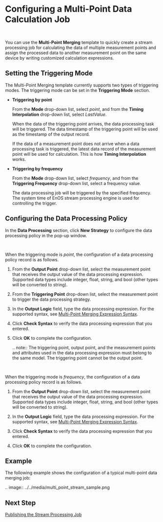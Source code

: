 # Configuring a Multi-Point Data Calculation Job

<br />

You can use the **Multi-Point Merging** template to quickly create a stream processing job for calculating the data of multiple measurement points and assign the processed data to another measurement point on the same device by writing customized calculation expressions.

## Setting the Triggering Mode

The Multi-Point Merging template currently supports two types of triggering modes. The triggering mode can be set in the **Triggering Mode** section.

- **Triggering by point**

  From the **Mode** drop-down list, select *point*, and from the **Timing Interpolation** drop-down list, select *LastValue*.

  When the data of the triggering point arrives, the data processing task will be triggered. The data timestamp of the triggering point will be used as the timestamp of the output record.

  If the data of a measurement point does not arrive when a data processing task is triggered, the latest data record of the measurement point will be used for calculation. This is how **Timing Interpolation** works.   

- **Triggering by frequency**

  From the **Mode** drop-down list, select *frequency*, and from the **Triggering Frequency** drop-down list, select a frequency value.

  The data processing job will be triggered by the specified frequency. The system time of EnOS stream processing engine is used for controlling the trigger.

## Configuring the Data Processing Policy

In the **Data Processing** section, click **New Strategy** to configure the data processing policy in the pop-up window.

<br />

When the triggering mode is *point*, the configuration of a data processing policy record is as follows.

1. From the **Output Point** drop-down list, select the measurement point that receives the output value of the data processing expression. Supported data types include integer, float, string, and bool (other types will be converted to string).

2. From the **Triggering Point** drop-down list, select the measurement point to trigger the data processing strategy.

3. In the **Output Logic** field, type the data processing expression. For the supported syntax, see [Multi-Point Merging Expression Syntax](../../reference/statement_syntax).

4. Click **Check Syntax** to verify the data processing expression that you entered.

5. Click **OK** to complete the configuration.

   .. note:: The triggering point, output point, and the measurement points and attributes used in the data processing expression must belong to the same model. The triggering point cannot be the output point.

<br />

When the triggering mode is *frequency*, the configuration of a data processing policy record is as follows.

1. From the **Output Point** drop-down list, select the measurement point that receives the output value of the data processing expression. Supported data types include integer, float, string, and bool (other types will be converted to string).

2. In the **Output Logic** field, type the data processing expression. For the supported syntax, see [Multi-Point Merging Expression Syntax](../../reference/statement_syntax).

3. Click **Check Syntax** to verify the data processing expression that you entered.

4. Click **OK** to complete the configuration.

## Example

The following example shows the configuration of a typical multi-point data merging job:

.. image:: ../../media/multi_point_stream_sample.png

## Next Step

[Publishing the Stream Processing Job](publishing_job)
